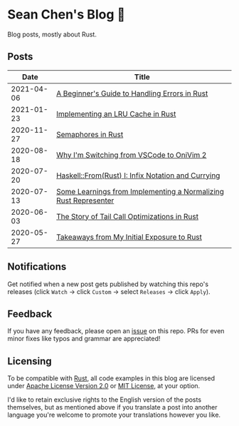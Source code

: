 # Sean Chen's Blog 🦀

Blog posts, mostly about Rust.

## Posts 

| Date | Title | 
|-|-|
| 2021-04-06 | [A Beginner's Guide to Handling Errors in Rust](./posts/extending-minigrep/index.md) |
| 2021-01-23 | [Implementing an LRU Cache in Rust](./posts/lru-cache/index.md) |
| 2020-11-27 | [Semaphores in Rust](./posts/semaphores/index.md) |
| 2020-08-18 | [Why I'm Switching from VSCode to OniVim 2](./posts/onivim2/index.md) |
| 2020-07-20 | [Haskell::From(Rust) I: Infix Notation and Currying](./posts/haskell-from-rust-I/index.md) |
| 2020-07-13 | [Some Learnings from Implementing a Normalizing Rust Representer](./posts/rust-representer/index.md) |
| 2020-06-03 | [The Story of Tail Call Optimizations in Rust](./posts/tco-story/index.md) |
| 2020-05-27 | [Takeaways from My Initial Exposure to Rust](./posts/takeaways-I/index.md) |

## Notifications

Get notified when a new post gets published by watching this repo's releases (click `Watch` -> click `Custom` -> select `Releases` -> click `Apply`).

## Feedback 

If you have any feedback, please open an [issue][issue] on this repo. PRs for even minor fixes like typos and grammar are appreciated!

## Licensing

To be compatible with [Rust](https://github.com/rust-lang/rust), all code examples in this blog are licensed under [Apache License Version 2.0](./license-apache) or [MIT License](./license-mit), at your option.

I'd like to retain exclusive rights to the English version of the posts themselves, but as mentioned above if you translate a post into another language you're welcome to promote your translations however you like.

[issue]: https://github.com/seanchen1991/blog/issues/new
[Rust]: https://github.com/rust-lang/rust
[license-apache]: ./license-apache
[license-mit]: ./license-mit
